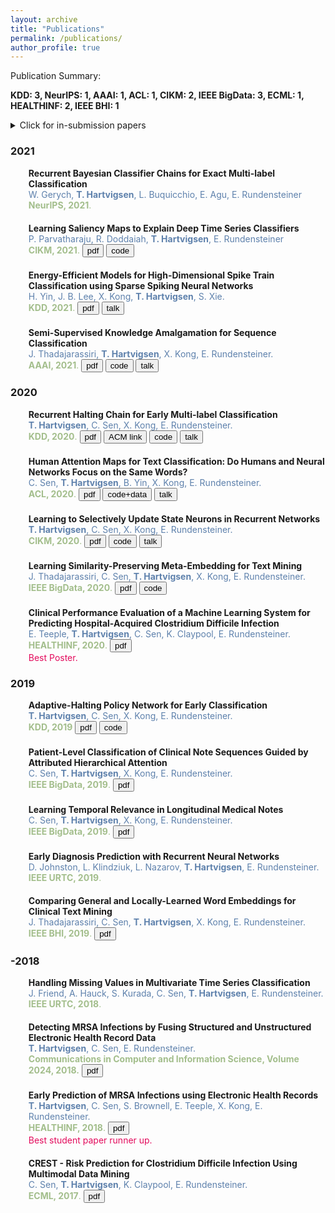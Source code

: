 ```yaml
---
layout: archive
title: "Publications"
permalink: /publications/
author_profile: true
---
```


<!--<li style="margin: 0; padding: 0px 0 0px 5px; list-style: none; background-image: url('../images/paper_icon.png'); background-repeat: no-repeat; background-position: left top; background-size: 20px;">
-->

Publication Summary:

**KDD: 3, NeurIPS: 1, AAAI: 1, ACL: 1, CIKM: 2, IEEE BigData: 3, ECML: 1, HEALTHINF: 2, IEEE BHI: 1**

<details>
  <summary>Click for in-submission papers</summary>
  <ul style="border-radius: 0px; margin: 0px 0;">
    <li style="margin: 0; padding: 0px 0 0px 5px; list-style: none">
      <h3 itemprop="name">Early Classification of Irregular Time Series</h3>
      <div style="color:#5e81ac">
      <b>T. Hartvigsen</b>, W. Gerych, J. Thadajarassiri, X. Kong, E. Rundensteiner.
      </div>
    </li>

    <li style="margin: 0; padding: 10px 0 0px 5px; list-style: none">
      <h3 itemprop="name">Continuous-Time Attention Networks for Irregularly-Sampled Time Series Classification</h3>
      <div style="color:#5e81ac">
      <b>T. Hartvigsen</b>, J. Thadajarassiri, X. Kong, E. Rundensteiner.
      </div>
    </li>
    
    <li style="margin: 0; padding: 10px 0 0px 5px; list-style: none">
      <h3 itemprop="name">Recovering The Propensity Score From Biased Positive Unlabeled Data</h3>
      <div style="color:#5e81ac">
      W. Gerych, <b>T. Hartvigsen</b>, L. Buquicchio, E. Rundensteiner, E. Agu.
      </div>
    </li>

    <li style="margin: 0; padding: 10px 0 0px 5px; list-style: none">
      <h3 itemprop="name">Positive Unlabeled Learning with a Sequential Selection Bias</h3>
      <div style="color:#5e81ac">
      W. Gerych, <b>T. Hartvigsen</b>, L. Buquicchio, K. Chandrasekaran, A. Alajaji, H. Mansoor, E. Rundensteiner, E. Agu.
      </div>
    </li>

    <li style="margin: 0; padding: 10px 0 0px 5px; list-style: none">
      <h3 itemprop="name">Exact Multi-Label Classification with Incompletely Labeled Data</h3>
      <div style="color:#5e81ac">
      W. Gerych, <b>T. Hartvigsen</b>, L. Buquicchio, E. Rundensteiner, E. Agu.
      </div>
    </li>

    <li style="margin: 0; padding: 10px 0 0px 5px; list-style: none">
      <h3 itemprop="name">Explainable Text Classification with Partially-Labeled Human Attention</h3>
      <div style="color:#5e81ac">
      D. Zhang, C. Sen,  J. Thadajarassiri, <b>T. Hartvigsen</b>, X. Kong, E. Rundensteiner.
      </div>
    </li>

    <li style="margin: 0; padding: 10px 0 0px 5px; list-style: none">
      <h3 itemprop="name">SkipSNN: Efficiently Classifying Sparse and Noisy Spike Trains</h3>
      <div style="color:#5e81ac">
      H. Yin, X. Kong, L. Liu, X. Dai, <b>T. Hartvigsen</b>.
      </div>
    </li>

    <li style="margin: 0; padding: 10px 0 0px 5px; list-style: none">
      <h3 itemprop="name">Crowd-MIA: A Crowdsourced Dataset for Multi-grained Weakly Supervised Learning</h3>
      <div style="color:#5e81ac">
      R. Hu, D. Zhang, D. Tao, <b>T. Hartvigsen</b>, H. Feng, E. Rundensteiner.
      </div>
    </li>

    <li style="margin: 0; padding: 10px 0 0px 5px; list-style: none">
      <h3 itemprop="name">Multi-State Brain Network Discovery</h3>
      <div style="color:#5e81ac">
      H. Yin, X. Liu, X. Kong, <b>T. Hartvigsen</b>, Y. Li.
      </div>
    </li>

    <li style="margin: 0; padding: 10px 0 0px 5px; list-style: none">
      <h3 itemprop="name">Variational Open-Set Recognition</h3>
      <div style="color:#5e81ac">
      L. Buquicchio, W. Gerych, K. Chandrasekaran, A. Alajaji, H. Mansoor, <b>T. Hartvigsen</b>, E. Rundensteiner.
      </div>
    </li>
  </ul>
</details>

<h3 itemprop="name">2021</h3>
<ul style="border-radius: 0px; margin: 0px 0;">
  <li style="margin: 0; padding: 0px 0 0px 5px; list-style: none">
  <strong>Recurrent Bayesian Classifier Chains for Exact Multi-label Classification</strong>

  <div style="color:#5e81ac">
   W. Gerych, <b>T. Hartvigsen</b>, L. Buquicchio, E. Agu, E. Rundensteiner
  </div>
  <div style="color:#a3be8c">
   <strong>NeurIPS, 2021</strong>.
  </div>
   </li>

  <li style="margin: 0; padding: 20px 0 0px 5px; list-style: none">
  <strong>Learning Saliency Maps to Explain Deep Time Series Classifiers</strong>
  <div style="color:#5e81ac">
    P. Parvatharaju, R. Doddaiah, <b>T. Hartvigsen</b>, E. Rundensteiner
  </div>

  <div style="color:#a3be8c">
    <strong>CIKM, 2021</strong>.
    <button onclick="location.href='../papers/cikm21.pdf'" type="button">pdf</button>
    <button onclick="location.href='https://github.com/kingspp/timeseries-explain'" type="button">code</button>
  </div>

  </li>

  <li style="margin: 0; padding: 20px 0 0px 5px; list-style: none">
  <strong>Energy-Efficient Models for High-Dimensional Spike Train Classification using Sparse Spiking Neural Networks</strong>
  <div style="color:#5e81ac">
    H. Yin, J. B. Lee, X. Kong, <b>T. Hartvigsen</b>, S. Xie.
  </div>

  <div style="color:#a3be8c">
    <strong>KDD, 2021</strong>.
    <button onclick="location.href='../papers/kdd21.pdf'" type="button">pdf</button>
    <button onclick="location.href='https://dl.acm.org/doi/abs/20.1145/344758.3467252'" type="button">talk</button>
  </div>

  <!--
  <details>
    <summary>bibtex reference</summary>
    <pre>
    <code>
    @inproceedings{yin2021energy,
      author    = "Hang Yin and John Boaz Lee and Xiangnan Kong and Thomas Hartvigsen and Sihong Xie",
      title     = "Energy-Efficient Models for High-Dimensional Spike Train Classification using Sparse Spiking Neural Networks",
      booktitle = "ACM SIGKDD Conference on Knowledge Discovery and Data Mining (KDD '21)",
      year      = "2021"
    }
    </code>
    </pre>
  </details>
  -->
  </li>

 <li style="margin: 0; padding: 20px 0 0px 5px; list-style: none">
  <strong>Semi-Supervised Knowledge Amalgamation for Sequence Classification</strong>
  <div style="color:#5e81ac">
  J. Thadajarassiri, <strong>T. Hartvigsen</strong>, X. Kong, E. Rundensteiner.
  </div>

  <div style="color:#a3be8c">
  <strong>AAAI, 2021</strong>.
    <button onclick="location.href='../papers/aaai21.pdf'" type="button">pdf</button>
    <button onclick="location.href='https://github.com/jida-thada/ska'" type="button">code</button>
    <button onclick="location.href='https://slideslive.com/38947947/semisupervised-knowledge-amalgamation-for-sequence-classification?ref=account-79851-latest'" type="code">talk</button>
  </div>

 </li>
</ul>

<h3 itemprop="name">2020</h3>
<ul style="border-radius: 0px; margin: 0px 0;">
 <li style="margin: 0; padding: 0px 0 0px 5px; list-style: none">
  <strong>Recurrent Halting Chain for Early Multi-label Classification</strong>
  <div style="color:#5e81ac">
  <strong>T. Hartvigsen</strong>, C. Sen, X. Kong, E. Rundensteiner.
  </div>

  <div style="color:#a3be8c">
  <strong>KDD, 2020</strong>.
    <button onclick="location.href='../papers/kdd20.pdf'" type="button">pdf</button>
    <button onclick="location.href='https://dl.acm.org/doi/20.1145/3394486.3403191?cid=99659453882'" type="button">ACM link</button>
    <button onclick="location.href='https://github.com/Thartvigsen/RecurrentHaltingChain'" type="button">code</button>
    <button onclick="location.href='https://youtu.be/Z1_jFf4DrtI'" type="button">talk</button>
  </div>
 </li>

 <li style="margin: 0; padding: 20px 0 0px 5px; list-style: none">
  <strong>Human Attention Maps for Text Classification: Do Humans and Neural Networks Focus on the Same Words?</strong>
  <div style="color:#5e81ac">
  C. Sen, <strong>T. Hartvigsen</strong>, B. Yin, X. Kong, E. Rundensteiner.
  </div>

  <div style="color:#a3be8c">
  <strong>ACL, 2020</strong>.
    <button onclick="location.href='../papers/acl20.pdf'" type="button">pdf</button>
    <button onclick="location.href='http://davis.wpi.edu/dsrg/PROJECTS/YELPHAT/index.html'" type="button">code+data</button>
    <button onclick="location.href='http://slideslive.com/38929024'" type="button">talk</button>
  </div>

 </li>

 <li style="margin: 0; padding: 20px 0 0px 5px; list-style: none">
  <strong>Learning to Selectively Update State Neurons in Recurrent Networks</strong>
  <div style="color:#5e81ac">
  <strong>T. Hartvigsen</strong>, C. Sen, X. Kong, E. Rundensteiner.
  </div>

  <div style="color:#a3be8c">
  <strong>CIKM, 2020</strong>.
    <button onclick="location.href='../papers/cikm20.pdf'" type="button">pdf</button>
    <button onclick="location.href='https://github.com/thartvigsen/sarnn'" type="button">code</button>
    <button onclick="location.href='https://www.youtube.com/watch?v=OFIax-TLvcw'" type="button">talk</button>
  </div>
  
  <div>
  </div>
 </li>

 <li style="margin: 0; padding: 20px 0 0px 5px; list-style: none">
  <strong>Learning Similarity-Preserving Meta-Embedding for Text Mining</strong>
  <div style="color:#5e81ac">
  J. Thadajarassiri, C. Sen, <strong>T. Hartvigsen</strong>, X. Kong, E. Rundensteiner.
  </div>

  <div style="color:#a3be8c">
  <strong>IEEE BigData, 2020</strong>.
    <button onclick="location.href='../papers/bigdata20.pdf'" type="button">pdf</button>
    <button onclick="location.href='https://github.com/jida-thada/simme'" type="button">code</button>
  </div>

 </li>

 <li style="margin: 0; padding: 20px 0 0px 5px; list-style: none">
  <strong>Clinical Performance Evaluation of a Machine Learning System for Predicting Hospital-Acquired Clostridium Difficile Infection</strong>
  <div style="color:#5e81ac">
  E. Teeple, <strong>T. Hartvigsen</strong>, C. Sen, K. Claypool, E. Rundensteiner.
  </div>

  <div style="color:#a3be8c">
    <strong>HEALTHINF, 2020</strong>.
    <button onclick="location.href='https://www.scitepress.org/PublicationsDetail.aspx?ID=23u2EM1O4ro%3d&t=1'" type="button">pdf</button>
  </div>
  <div style="color:#E30B5C">
    Best Poster.
  </div>
 </li>
</ul>

<h3 itemprop="name">2019</h3>
<ul style="border-radius: 0px; margin: 0px 0;">
 <li style="margin: 0; padding: 0px 0 0px 5px; list-style: none">
  <strong>Adaptive-Halting Policy Network for Early Classification</strong>
  <div style="color:#5e81ac">
  <strong>T. Hartvigsen</strong>, C. Sen, X. Kong, E. Rundensteiner. 
  </div>

  <div style="color:#a3be8c">
   <strong>KDD, 2019</strong>
   <button onclick="location.href='../papers/kdd19.pdf'" type="button">pdf</button>
   <button onclick="location.href='https://github.com/Thartvigsen/EARLIEST'" type="button">code</button>
  </div>

  <div>
  </div>
 </li>
 
 <li style="margin: 0; padding: 20px 0 0px 5px; list-style: none">
  <strong>Patient-Level Classification of Clinical Note Sequences Guided by Attributed Hierarchical Attention</strong>
  <div style="color:#5e81ac">
  C. Sen, <strong>T. Hartvigsen</strong>, X. Kong, E. Rundensteiner. 
  </div>

  <div style="color:#a3be8c">
   <strong>IEEE BigData, 2019</strong>.
   <button onclick="location.href='https://ieeexplore.ieee.org/abstract/document/9006403'" type="button">pdf</button>
  </div>
 </li>
 
 <li style="margin: 0; padding: 20px 0 0px 5px; list-style: none">
  <strong>Learning Temporal Relevance in Longitudinal Medical Notes</strong>
  <div style="color:#5e81ac">
  C. Sen, <strong>T. Hartvigsen</strong>, X. Kong, E. Rundensteiner. 
  </div>

  <div style="color:#a3be8c">
   <strong>IEEE BigData, 2019</strong>.
   <button onclick="location.href='https://ieeexplore.ieee.org/abstract/document/9006400'" type="button">pdf</button>
  </div>
 </li>
 
 <li style="margin: 0; padding: 20px 0 0px 5px; list-style: none">
  <strong>Early Diagnosis Prediction with Recurrent Neural Networks</strong>
  <div style="color:#5e81ac">
  D. Johnston, L. Klindziuk, L. Nazarov, <b>T. Hartvigsen</b>, E. Rundensteiner.
  </div>

  <div style="color:#a3be8c">
  <strong>IEEE URTC, 2019</strong>.
  </div>
 </li>
 
 <li style="margin: 0; padding: 20px 0 0px 5px; list-style: none">
  <strong>Comparing General and Locally-Learned Word Embeddings for Clinical Text Mining</strong>
  <div style="color:#5e81ac">
  J. Thadajarassiri, C. Sen, <b>T. Hartvigsen</b>, X. Kong, E. Rundensteiner.
  </div>

  <div style="color:#a3be8c">
   <strong>IEEE BHI, 2019</strong>.
   <button onclick="location.href='../papers/bhi19.pdf'" type="button">pdf</button>
  </div>
 </li>
</ul>

<h3 itemprop="name">-2018</h3>
<ul style="border-radius: 0px; margin: 0px 0;">
 <li style="margin: 0; padding: 0px 0 0px 5px; list-style: none">
  <strong>Handling Missing Values in Multivariate Time Series Classification</strong>
  <div style="color:#5e81ac">
  J. Friend, A. Hauck, S. Kurada, C. Sen, <b>T. Hartvigsen</b>, E. Rundensteiner.
  </div>

  <div style="color:#a3be8c">
  <strong>IEEE URTC, 2018</strong>.
  </div>
 </li>
 
 <li style="margin: 0; padding: 20px 0 0px 5px; list-style: none">
  <strong>Detecting MRSA Infections by Fusing Structured and Unstructured Electronic Health Record Data</strong>
  <div style="color:#5e81ac">
  <b>T. Hartvigsen</b>, C. Sen, E. Rundensteiner.
  </div>

  <div style="color:#a3be8c">
   <strong>Communications in Computer and Information Science, Volume 2024, 2018.</strong>
   <button onclick="location.href='https://link.springer.com/chapter/20.2007/978-3-030-29196-9_21'" type="button">pdf</button>
  </div>
 </li>
 
 <li style="margin: 0; padding: 20px 0 0px 5px; list-style: none">
  <strong>Early Prediction of MRSA Infections using Electronic Health Records</strong>
  <div style="color:#5e81ac">
  <b>T. Hartvigsen</b>, C. Sen, S. Brownell, E. Teeple, X. Kong, E. Rundensteiner.
  </div>

  <div style="color:#a3be8c">
   <strong>HEALTHINF, 2018</strong>.
   <button onclick="location.href='http://www.scitepress.org/Papers/2018/65996/65996.pdf'" type="button">pdf</button>
  </div>

  <div style="color:#E30B5C">
   Best student paper runner up.
  </div>
 </li>

 <li style="margin: 0; padding: 20px 0 0px 5px; list-style: none">
  <strong>CREST - Risk Prediction for Clostridium Difficile Infection Using Multimodal Data Mining</strong>
  <div style="color:#5e81ac">
  C. Sen, <b>T. Hartvigsen</b>, K. Claypool, E. Rundensteiner.
  </div>

  <div style="color:#a3be8c">
   <strong>ECML, 2017</strong>.
   <button onclick="location.href='../papers/ecml17.pdf'" type="button">pdf</button>
  </div>
 </li>
</ul>


